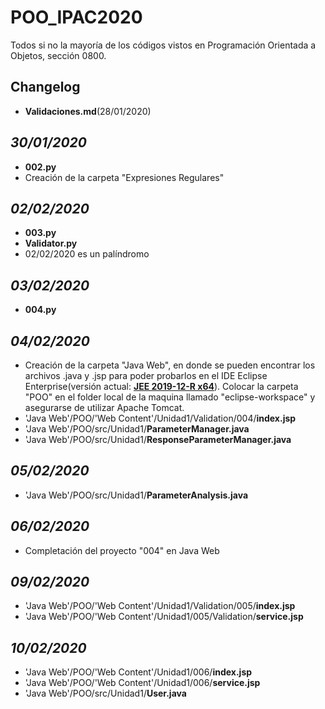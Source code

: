 # POO_IPAC2020

Todos si no la mayoría de los códigos vistos en Programación Orientada a Objetos, sección 0800.


## Changelog

- **Validaciones.md**(28/01/2020)

*30/01/2020*
----------
- **002.py**&nbsp;
- Creación de la carpeta "Expresiones Regulares"

*02/02/2020*
----------
- **003.py**&nbsp;
- **Validator.py**&nbsp;
- 02/02/2020 es un palíndromo&nbsp;

*03/02/2020*
----------
- **004.py**

*04/02/2020*
----------
- Creación de la carpeta "Java Web", en donde se pueden encontrar los archivos .java y .jsp para poder probarlos en el IDE Eclipse Enterprise(versión actual: **[JEE 2019-12-R x64](https://www.eclipse.org/downloads/packages/release/2019-12/r/eclipse-ide-enterprise-java-developers)**). Colocar la carpeta "POO" en el folder local de la maquina llamado "eclipse-workspace" y asegurarse de utilizar Apache Tomcat.&nbsp;
- 'Java Web'/POO/'Web Content'/Unidad1/Validation/004/**index.jsp**&nbsp;
- 'Java Web'/POO/src/Unidad1/**ParameterManager.java**&nbsp;
- 'Java Web'/POO/src/Unidad1/**ResponseParameterManager.java**&nbsp;

*05/02/2020*
-----------
- 'Java Web'/POO/src/Unidad1/**ParameterAnalysis.java**&nbsp;

*06/02/2020*
-----------
- Completación del proyecto "004" en Java Web &nbsp;

*09/02/2020*
-----------
- 'Java Web'/POO/'Web Content'/Unidad1/Validation/005/**index.jsp** &nbsp;
- 'Java Web'/POO/'Web Content'/Unidad1/005/Validation/**service.jsp** &nbsp;

*10/02/2020*
-----------
- 'Java Web'/POO/'Web Content'/Unidad1/006/**index.jsp** &nbsp;
- 'Java Web'/POO/'Web Content'/Unidad1/006/**service.jsp** &nbsp;
- 'Java Web'/POO/src/Unidad1/**User.java**&nbsp;
